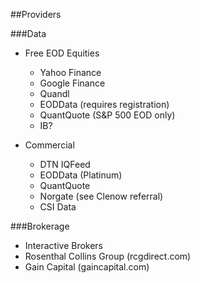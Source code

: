 ##Providers

###Data

* Free EOD Equities
    * Yahoo Finance
    * Google Finance
    * Quandl
    * EODData (requires registration)
    * QuantQuote (S&P 500 EOD only)
    * IB?

* Commercial
    * DTN IQFeed
    * EODData (Platinum)
    * QuantQuote
    * Norgate (see Clenow referral)
    * CSI Data

###Brokerage

* Interactive Brokers
* Rosenthal Collins Group (rcgdirect.com)
* Gain Capital (gaincapital.com)
